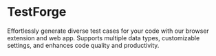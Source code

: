 # TestForge
Effortlessly generate diverse test cases for your code with our browser extension and web app. Supports multiple data types, customizable settings, and enhances code quality and productivity.
